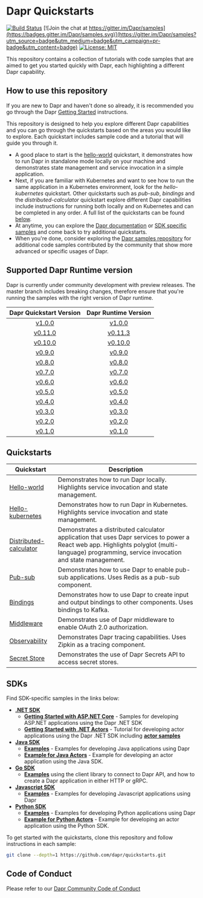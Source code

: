 # Dapr Quickstarts

[![Build Status](https://github.com/dapr/quickstarts/workflows/samples/badge.svg?event=push&branch=master)](https://github.com/dapr/quickstarts/actions?workflow=samples)
[![Join the chat at https://gitter.im/Dapr/samples](https://badges.gitter.im/Dapr/samples.svg)](https://gitter.im/Dapr/samples?utm_source=badge&utm_medium=badge&utm_campaign=pr-badge&utm_content=badge)
[![License: MIT](https://img.shields.io/badge/License-MIT-yellow.svg)](https://opensource.org/licenses/MIT)

This repository contains a collection of tutorials with code samples that are aimed to get you started quickly with Dapr, each highlighting a different Dapr capability. 

## How to use this repository

If you are new to Dapr and haven't done so already, it is recommended you go through the Dapr [Getting Started](https://docs.dapr.io/getting-started/install-dapr/) instructions.

This repository is designed to help you explore different Dapr capabilities and you can go through the quickstarts based on the areas you would like to explore. Each quickstart includes sample code and a tutorial that will guide you through it. 

* A good place to start is the [hello-world](./hello-world) quickstart, it demonstrates how to run Dapr in standalone mode locally on your machine and demonstrates state management and service invocation in a simple application. 
* Next, if you are familiar with Kubernetes and want to see how to run the same application in a Kubernetes environment, look for the *hello-kubernetes* quickstart. Other quickstarts such as *pub-sub*, *bindings* and the *distributed-calculator* quickstart explore different Dapr capabilities include instructions for running both locally and on Kubernetes and can be completed in any order. A full list of the quickstarts can be found [below](#quickstarts).
* At anytime, you can explore the [Dapr documentation](https://docs.dapr.io/) or [SDK specific samples](#sdks) and come back to try additional quickstarts. 
* When you're done, consider exploring the [Dapr samples repository](https://github.com/dapr/samples) for additional code samples contributed by the community that show more advanced or specific usages of Dapr.

## Supported Dapr Runtime version

Dapr is currently under community development with preview releases. The master branch includes breaking changes, therefore ensure that you're running the samples with the right version of Dapr runtime.

| Dapr Quickstart Version  | Dapr Runtime Version |
|:--------------------:|:--------------------:|
| [v1.0.0](https://github.com/dapr/quickstarts/tree/v1.0.0) | [v1.0.0](https://github.com/dapr/dapr/tree/v1.0.0) |
| [v0.11.0](https://github.com/dapr/quickstarts/tree/v0.11.0) | [v0.11.3](https://github.com/dapr/dapr/tree/v0.11.3) |
| [v0.10.0](https://github.com/dapr/quickstarts/tree/v0.10.0) | [v0.10.0](https://github.com/dapr/dapr/tree/v0.10.0) |
| [v0.9.0](https://github.com/dapr/quickstarts/tree/v0.9.0) | [v0.9.0](https://github.com/dapr/dapr/tree/v0.9.0) |
| [v0.8.0](https://github.com/dapr/quickstarts/tree/v0.8.0) | [v0.8.0](https://github.com/dapr/dapr/tree/v0.8.0) |
| [v0.7.0](https://github.com/dapr/quickstarts/tree/v0.7.0) | [v0.7.0](https://github.com/dapr/dapr/tree/v0.7.0) |
| [v0.6.0](https://github.com/dapr/quickstarts/tree/v0.6.0) | [v0.6.0](https://github.com/dapr/dapr/tree/v0.6.0) |
| [v0.5.0](https://github.com/dapr/quickstarts/tree/v0.5.0) | [v0.5.0](https://github.com/dapr/dapr/tree/v0.5.0) |
| [v0.4.0](https://github.com/dapr/quickstarts/tree/v0.4.0) | [v0.4.0](https://github.com/dapr/dapr/tree/v0.4.0) |
| [v0.3.0](https://github.com/dapr/quickstarts/tree/v0.3.0) | [v0.3.0](https://github.com/dapr/dapr/tree/v0.3.0) |
| [v0.2.0](https://github.com/dapr/quickstarts/tree/v0.2.0) | [v0.2.0](https://github.com/dapr/dapr/tree/v0.2.0) |
| [v0.1.0](https://github.com/dapr/quickstarts/tree/v0.1.0) | [v0.1.0](https://github.com/dapr/dapr/tree/v0.1.0) |

## Quickstarts

| Quickstart                   | Description                                                                                                                                                                                    |
|--------------------------|------------------------------------------------------------------------------------------------------------------------------------------------------------------------------------------------|
| [Hello-world](./hello-world)            | Demonstrates how to run Dapr locally. Highlights service invocation and state management.                                                                                                      |
| [Hello-kubernetes](./hello-kubernetes)       | Demonstrates how to run Dapr in Kubernetes. Highlights service invocation and state management.                                                                                                |
| [Distributed-calculator](./distributed-calculator) | Demonstrates a distributed calculator application that uses Dapr services to power a React web app. Highlights polyglot (multi-language) programming, service invocation and state management. |
| [Pub-sub](./pub-sub)                | Demonstrates how to use Dapr to enable pub-sub applications. Uses Redis as a pub-sub component.                                                                                          |
| [Bindings](./bindings)            | Demonstrates how to use Dapr to create input and output bindings to other components. Uses bindings to Kafka.                                                                            |
| [Middleware](./middleware) | Demonstrates use of Dapr middleware to enable OAuth 2.0 authorization. |
| [Observability](./observability) | Demonstrates Dapr tracing capabilities. Uses Zipkin as a tracing component. |
| [Secret Store](./secretstore) | Demonstrates the use of Dapr Secrets API to access secret stores. |

## SDKs

Find SDK-specific samples in the links below:

- **[.NET SDK](https://github.com/dapr/dotnet-sdk)**
  - **[Getting Started with ASP.NET Core](https://github.com/dapr/dotnet-sdk/tree/master/examples/AspNetCore)** - Samples for developing ASP.NET applications using the Dapr .NET SDK
  - **[Getting Started with .NET Actors](https://github.com/dapr/dotnet-sdk/blob/master/daprdocs/content/en/dotnet-sdk-docs/dotnet-actors/dotnet-actor-howto.md)** - Tutorial for developing actor applications using the Dapr .NET SDK including  **[actor samples](https://github.com/dapr/dotnet-sdk/tree/master/examples/Actor)**
- **[Java SDK](https://github.com/dapr/java-sdk)**
  - **[Examples](https://github.com/dapr/java-sdk/tree/master/examples/src/main/java/io/dapr/examples)** - Examples for developing Java applications using Dapr
  - **[Example for Java Actors](https://github.com/dapr/java-sdk/tree/master/examples/src/main/java/io/dapr/examples/actors/http)** - Example for developing an actor application using the Java SDK.
- **[Go SDK](https://github.com/dapr/go-sdk)** 
  - **[Examples](https://github.com/dapr/go-sdk/tree/master/example#dapr-go-client-example)** using the client library to connect to Dapr API, and how to create a Dapr application in either HTTP or gRPC.
- **[Javascript SDK](https://github.com/dapr/js-sdk)**
  - **[Examples](https://github.com/dapr/js-sdk/tree/master/examples)** - Examples for developing Javascript applications using Dapr
- **[Python SDK](https://github.com/dapr/python-sdk)**
  - **[Examples](https://github.com/dapr/python-sdk/tree/master/examples)** - Examples for developing Python applications using Dapr
  - **[Example for Python Actors](https://github.com/dapr/python-sdk/tree/master/examples/demo_actor)** - Example for developing an actor application using the Python SDK.
  
  
To get started with the quickstarts, clone this repository and follow instructions in each sample:
```bash
git clone --depth=1 https://github.com/dapr/quickstarts.git
```
## Code of Conduct

Please refer to our [Dapr Community Code of Conduct](https://github.com/dapr/community/blob/master/CODE-OF-CONDUCT.md)
